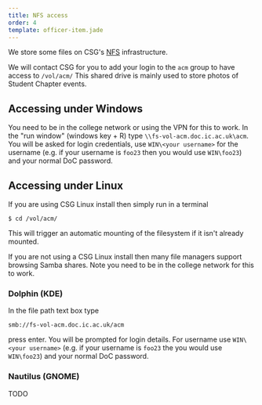 ```yaml
---
title: NFS access
order: 4
template: officer-item.jade
---
```

We store some files on CSG's [NFS](https://en.wikipedia.org/wiki/Network_File_System)
infrastructure.

We will contact CSG for you to add your login to the ``acm`` group to have access
to ``/vol/acm/`` This shared drive is mainly used to store photos of
Student Chapter events.

## Accessing under Windows

You need to be in the college network or using the VPN for this to work. In the
"run window" (windows key + R) type ``\\fs-vol-acm.doc.ic.ac.uk\acm``. You will
be asked for login credentials, use ``WIN\<your username>`` for the username
(e.g. if your username is ``foo23`` then you would use ``WIN\foo23``) and your
normal DoC password.

## Accessing under Linux

If you are using CSG Linux install then simply run in a terminal

```
$ cd /vol/acm/
```

This will trigger an automatic mounting of the filesystem if it isn't already
mounted.

If you are not using a CSG Linux install then many file managers support browsing
Samba shares. Note you need to be in the college network for this to work.

### Dolphin (KDE)

In the file path text box type

```
smb://fs-vol-acm.doc.ic.ac.uk/acm
```

press enter. You will be prompted for login details. For username use ``WIN\<your username>``
(e.g. if your username is ``foo23`` the you would use ``WIN\foo23``) and your normal DoC password.

### Nautilus (GNOME)
TODO
